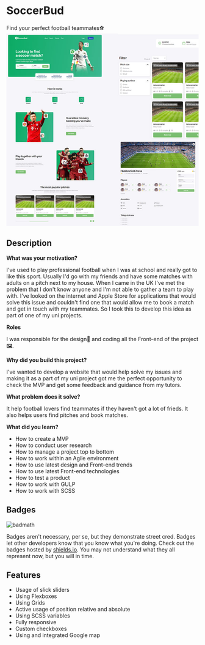 
# SoccerBud

Find your perfect football teammates:soccer:
![SoccerBud](img/SoccerBud_Screenshot.jpg)

## Description


**What was your motivation?**

I've used to play professional football when I was at school and really got to like this sport. Usually I'd go with my friends and have some matches with adults on a pitch next to my house. When I came in the UK I've met the problem that I don't know anyone and I'm not able to gather a team to play with. I've looked on the internet and Apple Store for applications that would solve this issue and couldn't find one that would allow me to book a match and get in touch with my teammates. So I took this to develop this idea as part of one of my uni projects. 

**Roles**

I was responsible for the design:art: and coding all the Front-end of the project:framed_picture:.

**Why did you build this project?**

I've wanted to develop a website that would help solve my issues and making it as a part of my uni project got me the perfect opportunity to check the MVP and get some feedback and guidance from my tutors.

**What problem does it solve?**

It help football lovers find teammates if they haven't got a lot of frieds. It also helps users find pitches and book matches.

**What did you learn?**

- How to create a MVP 
- How to conduct user research
- How to manage a project top to bottom 
- How to work within an Agile environment
- How to use latest design and Front-end trends
- How to use latest Front-end technologies
- How to test a product
- How to work with GULP
- How to work with SCSS

## Badges

![badmath](https://img.shields.io/github/languages/top/Val-Design-Code/soccer-bud)

Badges aren't necessary, per se, but they demonstrate street cred. Badges let other developers know that you know what you're doing. Check out the badges hosted by [shields.io](https://shields.io/). You may not understand what they all represent now, but you will in time.

## Features

- Usage of slick sliders
- Using Flexboxes
- Using Grids
- Active usage of position relative and absolute
- Using SCSS variables
- Fully responsive
- Custom checkboxes
- Using and integrated Google map

